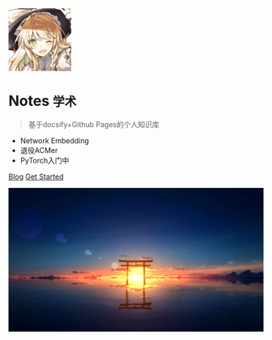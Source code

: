 <!-- _coverpage.md -->

<img src="_media/icon.JPG" alt="logo" style="zoom:15%;" />

# Notes <small>学术</small>

> 基于docsify+Github Pages的个人知识库

- Network Embedding
- 退役ACMer
- PyTorch入门中

[Blog](https://www.cnblogs.com/Waldeinsamkeit/)
[Get Started](README.md)

<!-- 背景图片 -->

![](_media/bg.jpg)